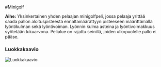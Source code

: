 #Minigolf

**Aihe:** Yksinkertainen yhden pelaajan minigolfpeli, jossa pelaaja yrittää saada pallon aloituspisteestä ennaltamäärättyyn pisteeseen määrittämällä lyöntikulman sekä lyöntivoiman. Lyönnin kulma asteina ja lyöntivoimakkuus syötetään lukuarvona. Pelialue on rajattu seinillä, joiden ulkopuolelle pallo ei pääse.

### Luokkakaavio
![Luokkakaavio](luokkakaavio.png)
